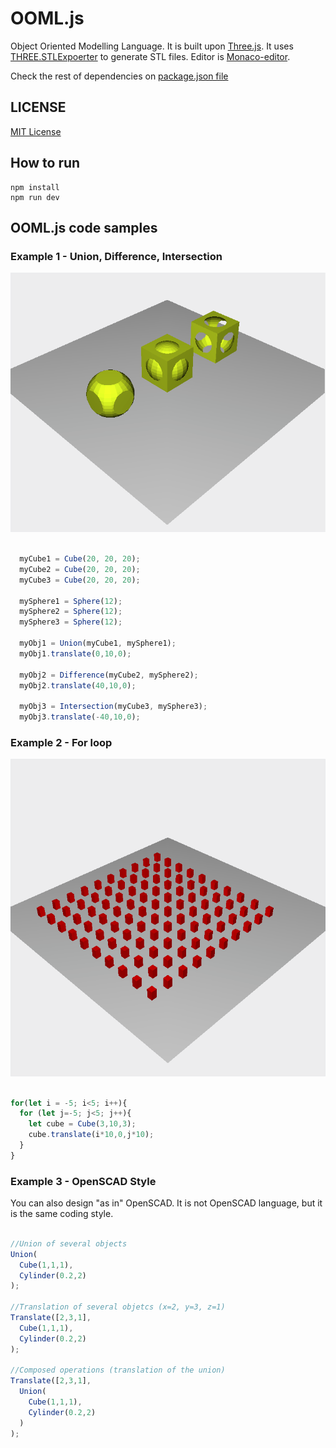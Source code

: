 # OOML.js
Object Oriented Modelling Language. It is built upon [Three.js](https://threejs.org/). It uses [THREE.STLExpoerter](https://www.npmjs.com/package/three-stlexporter) to generate STL files. Editor is [Monaco-editor](https://github.com/Microsoft/monaco-editor/). 

Check the rest of dependencies on [package.json file](./package.json)

## LICENSE
[MIT License](https://opensource.org/licenses/MIT)



## How to run

    npm install
    npm run dev

## OOML.js code samples

### Example 1 - Union, Difference, Intersection

![Alt text](/images/example1.png?raw=true "Union, Difference, Intersection")

```javascript

  myCube1 = Cube(20, 20, 20);
  myCube2 = Cube(20, 20, 20);
  myCube3 = Cube(20, 20, 20);
  
  mySphere1 = Sphere(12);
  mySphere2 = Sphere(12);
  mySphere3 = Sphere(12);

  myObj1 = Union(myCube1, mySphere1);
  myObj1.translate(0,10,0);

  myObj2 = Difference(myCube2, mySphere2);
  myObj2.translate(40,10,0);

  myObj3 = Intersection(myCube3, mySphere3);
  myObj3.translate(-40,10,0);

```
### Example 2 - For loop

![Alt text](/images/example2.png?raw=true "For loop")

```javascript

for(let i = -5; i<5; i++){
  for (let j=-5; j<5; j++){
    let cube = Cube(3,10,3);
    cube.translate(i*10,0,j*10);
  }
}

```

### Example 3 -  OpenSCAD Style 

You can also design "as in" OpenSCAD. It is not OpenSCAD language, but it is the same coding style.

```javascript

//Union of several objects
Union(
  Cube(1,1,1),
  Cylinder(0.2,2)  
);

//Translation of several objetcs (x=2, y=3, z=1)
Translate([2,3,1],
  Cube(1,1,1),
  Cylinder(0.2,2)  
);

//Composed operations (translation of the union)
Translate([2,3,1],
  Union(
    Cube(1,1,1),
    Cylinder(0.2,2)  
  )
);

```
